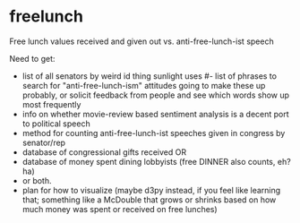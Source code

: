 freelunch
=========

Free lunch values received and given out vs. anti-free-lunch-ist speech

Need to get:
-   list of all senators by weird id thing sunlight uses
#-   list of phrases to search for "anti-free-lunch-ism" attitudes going to make these up probably, or solicit feedback from people and see which words show up most frequently
-   info on whether movie-review based sentiment analysis is a decent port to political speech
-   method for counting anti-free-lunch-ist speeches given in congress by senator/rep
-   database of congressional gifts received OR
-   database of money spent dining lobbyists (free DINNER also counts, eh? ha)
-   or both.
-   plan for how to visualize (maybe d3py instead, if you feel like learning that; something like a McDouble that grows or shrinks based on how much money was spent or received on free lunches)
